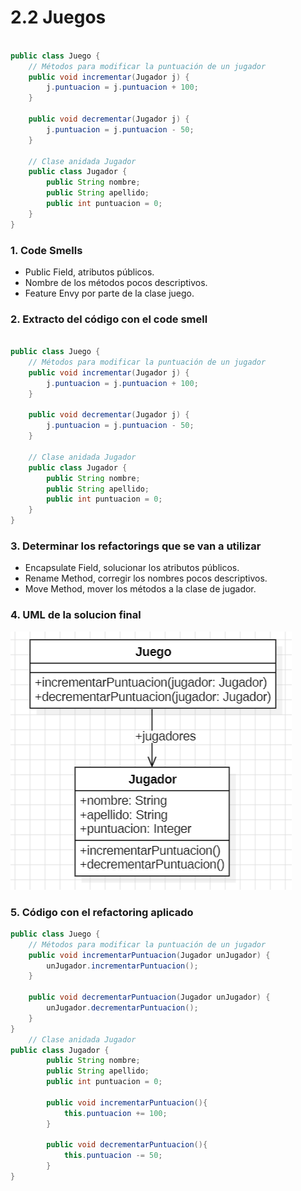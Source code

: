 # 2.2 Juegos

```java

public class Juego {
    // Métodos para modificar la puntuación de un jugador
    public void incrementar(Jugador j) {
        j.puntuacion = j.puntuacion + 100;
    }

    public void decrementar(Jugador j) {
        j.puntuacion = j.puntuacion - 50;
    }

    // Clase anidada Jugador
    public class Jugador {
        public String nombre;
        public String apellido;
        public int puntuacion = 0;
    }
}
```

### 1. Code Smells
- Public Field, atributos públicos.
- Nombre de los métodos pocos descriptivos.
- Feature Envy por parte de la clase juego.
  
### 2. Extracto del código con el code smell

```java

public class Juego {
    // Métodos para modificar la puntuación de un jugador
    public void incrementar(Jugador j) {
        j.puntuacion = j.puntuacion + 100;
    }

    public void decrementar(Jugador j) {
        j.puntuacion = j.puntuacion - 50;
    }

    // Clase anidada Jugador
    public class Jugador {
        public String nombre;
        public String apellido;
        public int puntuacion = 0;
    }
}
```

### 3. Determinar los refactorings que se van a utilizar
- Encapsulate Field, solucionar los atributos públicos.
- Rename Method, corregir los nombres pocos descriptivos.
- Move Method, mover los métodos a la clase de jugador.

### 4. UML de la solucion final
![alt text](image-1.png)

### 5. Código con el refactoring aplicado

```java
public class Juego {
    // Métodos para modificar la puntuación de un jugador
    public void incrementarPuntuacion(Jugador unJugador) {
        unJugador.incrementarPuntuacion();
    }

    public void decrementarPuntuacion(Jugador unJugador) {
        unJugador.decrementarPuntuacion();
    }
}
    // Clase anidada Jugador
public class Jugador {
        public String nombre;
        public String apellido;
        public int puntuacion = 0;

        public void incrementarPuntuacion(){
            this.puntuacion += 100;
        }

        public void decrementarPuntuacion(){
            this.puntuacion -= 50;
        }
}

```
